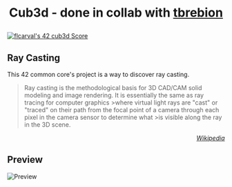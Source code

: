 # <p align="center">Cub3d - done in collab with [tbrebion](https://github.com/tbrebion) 

[![flcarval's 42 cub3d Score](https://badge42.vercel.app/api/v2/cl1lmiew3000609l599o75f45/project/2748071)](https://github.com/JaeSeoKim/badge42)</p>

## Ray Casting
This 42 common core's project is a way to discover ray casting. 
>Ray casting is the methodological basis for 3D CAD/CAM solid modeling and image rendering. It is essentially the same as ray tracing for computer graphics >where virtual light rays are "cast" or "traced" on their path from the focal point of a camera through each pixel in the camera sensor to determine what >is visible along the ray in the 3D scene.

*<p align=right><a href="https://en.wikipedia.org/wiki/Ray_casting">Wikipedia</a></p>*

## Preview

![Preview](/preview.gif)
